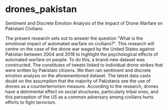 # drones_pakistan
Sentiment and Discrete Emotion Analysis of the Impact of Drone Warfare on Pakistani Civilians

The present research sets out to answer the question "What is the emotional impact of automated warfare on civilians?". This research will centre on the case of the drone war waged by the United States against Pakistan between 2004 and 2018 to highlight the psychological effects of automated warfare on people.
To do this, a brand-new dataset was constructed. The constitutes of tweets linked to individual drone strikes that were written by Pakistani citizens. We then ran sentiment and discrete emotion analysis on the aforementioned dataset.
The latest data casts doubt on the assumption that the majority of Pakistanis see the use of drones as a counterterrorism measure.
According to the research, drones have a detrimental effect on social structures, particularly tribal ones, and this perception of the US as a common adversary among civilians hurts efforts to fight terrorism.
